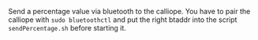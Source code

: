 Send a percentage value via bluetooth to the calliope.
You have to pair the calliope with ```sudo bluetoothctl``` and put the right btaddr into the script ```sendPercentage.sh``` before starting it.  
